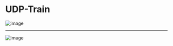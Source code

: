# UDP-Train
![image](https://github.com/HamzaCecen/UDP-Train/assets/93983281/76acd51b-f02a-4ac3-bf93-39d1b512750c)
_____________________________________________________________________________________________________________
![image](https://github.com/HamzaCecen/UDP-Train/assets/93983281/5c70c784-5247-4b2c-b845-99f1aa859d6f)

